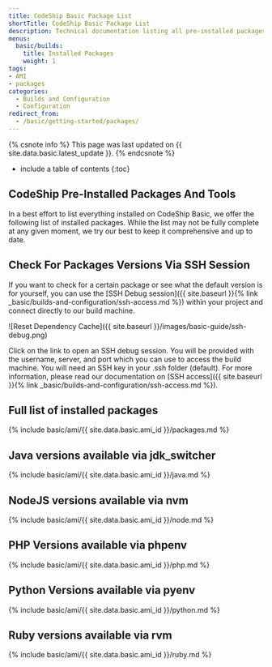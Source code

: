```yaml
---
title: CodeShip Basic Package List
shortTitle: CodeShip Basic Package List
description: Technical documentation listing all pre-installed packages and tools of the CodeShip Basic build environment
menus:
  basic/builds:
    title: Installed Packages
    weight: 1
tags:
- AMI
- packages
categories:
  - Builds and Configuration
  - Configuration
redirect_from:
  - /basic/getting-started/packages/
---
```


{% csnote info %}
This page was last updated on {{ site.data.basic.latest_update }}.
{% endcsnote %}

* include a table of contents
{:toc}

## CodeShip Pre-Installed Packages And Tools

In a best effort to list everything installed on CodeShip Basic, we offer the following list of installed packages. While the list may not be fully complete at any given moment, we try our best to keep it comprehensive and up to date.

## Check For Packages Versions Via SSH Session

If you want to check for a certain package or see what the default version is for yourself, you can use the [SSH Debug session]({{ site.baseurl }}{% link _basic/builds-and-configuration/ssh-access.md %}) within your project and connect directly to our build machine.

![Reset Dependency Cache]({{ site.baseurl }}/images/basic-guide/ssh-debug.png)

Click on the link to open an SSH debug session. You will be provided with the username, server, and port which you can use to access the build machine. You will need an SSH key in your .ssh folder (default). For more information, please read our documentation on [SSH access]({{ site.baseurl }}{% link _basic/builds-and-configuration/ssh-access.md %}).

## Full list of installed packages
{% include basic/ami/{{ site.data.basic.ami_id }}/packages.md %}

## Java versions available via jdk_switcher
{% include basic/ami/{{ site.data.basic.ami_id }}/java.md %}

## NodeJS versions available via nvm
{% include basic/ami/{{ site.data.basic.ami_id }}/node.md %}

## PHP Versions available via phpenv
{% include basic/ami/{{ site.data.basic.ami_id }}/php.md %}

## Python Versions available via pyenv
{% include basic/ami/{{ site.data.basic.ami_id }}/python.md %}

## Ruby versions available via rvm
{% include basic/ami/{{ site.data.basic.ami_id }}/ruby.md %}
